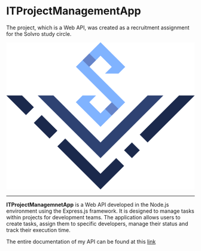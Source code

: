 # ITProjectManagementApp

The project, which is a Web API, was created as a recruitment assignment for the Solvro study circle.

![Solvro Logo](https://github.com/Skiperpol/ITProjectManagementApp/blob/main/logo_solvro.png)

---
**ITProjectManagemnetApp** is a Web API developed in the Node.js environment using the Express.js framework. It is designed to manage tasks within projects for development teams. The application allows users to create tasks, assign them to specific developers, manage their status and track their execution time.

The entire documentation of my API can be found at this [link]

[link]: https://documenter.getpostman.com/view/33994095/2sA3Bj9u4L

